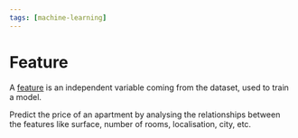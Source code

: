 ```yaml
---
tags: [machine-learning]
---
```


# Feature

A [feature](https://en.wikipedia.org/wiki/Feature_(machine_learning)) is an independent variable coming from the dataset, used to train a model.

Predict the price of an apartment by analysing the relationships between the features like surface, number of rooms, localisation, city, etc.